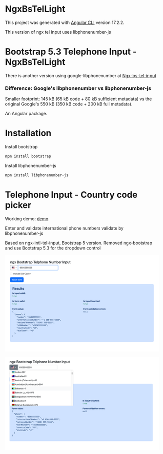 # NgxBsTelLight

This project was generated with [Angular CLI](https://github.com/angular/angular-cli) version 17.2.2.

This version of ngx tel input uses libphonenumber-js

# Bootstrap 5.3 Telephone Input - NgxBsTelLight

There is another version using google-libphonenumber at [Ngx-bs-tel-input](https://www.npmjs.com/package/ngx-bs-tel-input)

### Difference: Google's libphonenumber vs libphonenumber-js

Smaller footprint: 145 kB (65 kB code + 80 kB sufficient metadata) vs the original Google's 550 kB (350 kB code + 200 kB full metadata).

An Angular package.

# Installation
Install bootstrap
```bash
npm install bootstrap
```
Install libphonenumber-js
```bash
npm install libphonenumber-js
```
# Telephone Input - Country code picker

Working demo: [demo](https://monggos.com/tel)

Enter and validate international phone numbers validate by libphonenumber-js

Based on ngx-intl-tel-input, Bootstrap 5 version. Removed ngx-bootstrap and use Bootstrap 5.3 for the dropdown control

![Screenshot](https://github.com/hezyz/ngx-bs-tel-input/blob/main/src/assets/Screenshot%202023-07-11%20at%201.59.08.png)

![Screenshot](https://github.com/hezyz/ngx-bs-tel-input/blob/main/src/assets/Screenshot%202023-07-11%20at%201.59.25.png)



